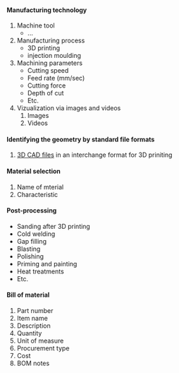#### Manufacturing technology
  1. Machine tool
     * ...
  2. Manufacturing process
     * 3D printing
     * injection moulding
  3. Machining parameters
     - Cutting speed
     - Feed rate (mm/sec)
     - Cutting force
     - Depth of cut
     - Etc.
  4. Vizualization via images and videos
      1. Images 
      2. Videos 
   
 #### Identifying the geometry by standard file formats
  1. [3D CAD files](https://wikifactory.com/+mkpro/sion-phone-holder/file/20210502__SPH.igs) in an interchange format for 3D priniting
  
    
 #### Material selection
   1. Name of mterial
   2. Characteristic
  
 #### Post-processing
   - Sanding after 3D printing
   - Cold welding
   - Gap filling
   - Blasting
   - Polishing
   - Priming and painting
   - Heat treatments
   - Etc.
 
 #### Bill of material
 
  1. Part number
  2. Item name
  3. Description
  4. Quantity
  5. Unit of measure
  6. Procurement type
  7. Cost
  8. BOM notes
